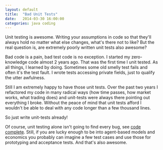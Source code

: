 ```yaml
---
layout: default
title:  "Bad Unit Tests"
date:   2014-03-30 16:00:00
categories: java coding
--- 
```


Unit testing is awesome. Writing your assumptions in code so that they'll always hold no matter what else changes, what's there not to like? But the real question is, are extremely poorly written unit tests also awesome?

Bad code is a pain, bad test code is no exception. I started my zero-knowledge code almost 2 years ago. That was the first time I unit tested. As all things, I learned by doing. Sometimes some old smelly test fails and often it's the test fault. I wrote tests accessing private fields, just to qualify the utter awfulness.

Still I am extremely happy to have those unit tests. Over the past two years I refactored my code in many radical ways (how time passes, how market works, what trading does) and unit-tests were always there pointing out everything I broke.
Without the peace of mind that unit tests afford I wouldn't be able to deal with any code longer than a few thousand lines.

So just write unit-tests already!

Of course, unit testing alone isn't going to find every bug, see [code complete](http://www.amazon.com/gp/product/B004OR1XGK/ref=oh_d__o01_details_o01__i00?ie=UTF8&psc=1).
Still, if you are lucky enough to be into agent-based models and economics you probably can imagine a few test cases and use those for prototyping and acceptance tests. 
And that's also awesome.

